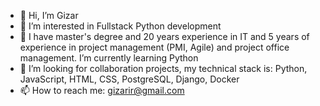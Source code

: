 - 👋 Hi, I’m Gizar
- 👀 I’m interested in Fullstack Python development
- 🌱 I have master's degree  and  20 years experience in  IT and 5 years of experience in project  management (PMI, Agile) and project office management. I’m currently learning Python
- 👀 I’m looking for collaboration projects, my technical stack is: Python, JavaScript, HTML, CSS, PostgreSQL, Django, Docker
- 📫 How to reach me: gizarir@gmail.com

<!---
GizarIR/GizarIR is a ✨ special ✨ repository because its `README.md` (this file) appears on your GitHub profile.
You can click the Preview link to take a look at your changes.
--->

